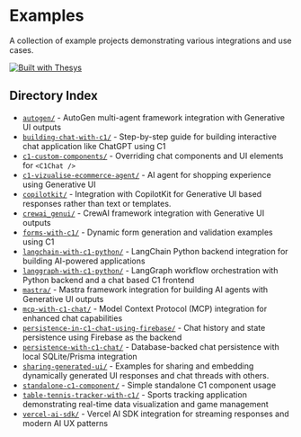 # Examples

A collection of example projects demonstrating various integrations and use cases.

[![Built with Thesys](https://thesys.dev/built-with-thesys-badge.svg)](https://thesys.dev)

## Directory Index

- [`autogen/`](./autogen/) - AutoGen multi-agent framework integration with Generative UI outputs
- [`building-chat-with-c1/`](./building-chat-with-c1/) - Step-by-step guide for building interactive chat application like ChatGPT using C1
- [`c1-custom-components/`](./c1-custom-components/) - Overriding chat components and UI elements for `<C1Chat />`
- [`c1-vizualise-ecommerce-agent/`](./c1-vizualise-ecommerce-agent/) - AI agent for shopping experience using Generative UI
- [`copilotkit/`](./copilotkit/) - Integration with CopilotKit for Generative UI based responses rather than text or templates.
- [`crewai_genui/`](./crewai_genui/) - CrewAI framework integration with Generative UI outputs
- [`forms-with-c1/`](./forms-with-c1/) - Dynamic form generation and validation examples using C1
- [`langchain-with-c1-python/`](./langchain-with-c1-python/) - LangChain Python backend integration for building AI-powered applications
- [`langgraph-with-c1-python/`](./langgraph-with-c1-python/) - LangGraph workflow orchestration with Python backend and a chat based C1 frontend
- [`mastra/`](./mastra/) - Mastra framework integration for building AI agents with Generative UI outputs
- [`mcp-with-c1-chat/`](./mcp-with-c1-chat/) - Model Context Protocol (MCP) integration for enhanced chat capabilities
- [`persistence-in-c1-chat-using-firebase/`](./persistence-in-c1-chat-using-firebase/) - Chat history and state persistence using Firebase as the backend
- [`persistence-with-c1-chat/`](./persistence-with-c1-chat/) - Database-backed chat persistence with local SQLite/Prisma integration
- [`sharing-generated-ui/`](./sharing-generated-ui/) - Examples for sharing and embedding dynamically generated UI responses and chat threads with others.
- [`standalone-c1-component/`](./standalone-c1-component/) - Simple standalone C1 component usage
- [`table-tennis-tracker-with-c1/`](./table-tennis-tracker-with-c1/) - Sports tracking application demonstrating real-time data visualization and game management
- [`vercel-ai-sdk/`](./vercel-ai-sdk/) - Vercel AI SDK integration for streaming responses and modern AI UX patterns
